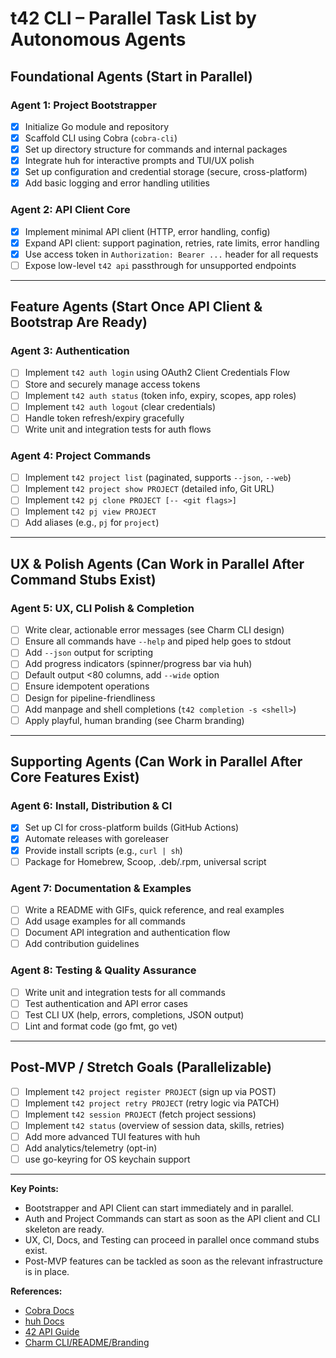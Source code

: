 # t42 CLI – Parallel Task List by Autonomous Agents

## Foundational Agents (Start in Parallel)

### Agent 1: Project Bootstrapper
- [x] Initialize Go module and repository
- [x] Scaffold CLI using Cobra (`cobra-cli`)
- [x] Set up directory structure for commands and internal packages
- [x] Integrate huh for interactive prompts and TUI/UX polish
- [x] Set up configuration and credential storage (secure, cross-platform)
- [x] Add basic logging and error handling utilities

### Agent 2: API Client Core
- [x] Implement minimal API client (HTTP, error handling, config)
- [x] Expand API client: support pagination, retries, rate limits, error handling
- [x] Use access token in `Authorization: Bearer ...` header for all requests
- [ ] Expose low-level `t42 api` passthrough for unsupported endpoints

---

## Feature Agents (Start Once API Client & Bootstrap Are Ready)

### Agent 3: Authentication
- [ ] Implement `t42 auth login` using OAuth2 Client Credentials Flow
- [ ] Store and securely manage access tokens
- [ ] Implement `t42 auth status` (token info, expiry, scopes, app roles)
- [ ] Implement `t42 auth logout` (clear credentials)
- [ ] Handle token refresh/expiry gracefully
- [ ] Write unit and integration tests for auth flows

### Agent 4: Project Commands
- [ ] Implement `t42 project list` (paginated, supports `--json`, `--web`)
- [ ] Implement `t42 project show PROJECT` (detailed info, Git URL)
- [ ] Implement `t42 pj clone PROJECT [-- <git flags>]`
- [ ] Implement `t42 pj view PROJECT`
- [ ] Add aliases (e.g., `pj` for `project`)

---

## UX & Polish Agents (Can Work in Parallel After Command Stubs Exist)

### Agent 5: UX, CLI Polish & Completion
- [ ] Write clear, actionable error messages (see Charm CLI design)
- [ ] Ensure all commands have `--help` and piped help goes to stdout
- [ ] Add `--json` output for scripting
- [ ] Add progress indicators (spinner/progress bar via huh)
- [ ] Default output <80 columns, add `--wide` option
- [ ] Ensure idempotent operations
- [ ] Design for pipeline-friendliness
- [ ] Add manpage and shell completions (`t42 completion -s <shell>`)
- [ ] Apply playful, human branding (see Charm branding)

---

## Supporting Agents (Can Work in Parallel After Core Features Exist)

### Agent 6: Install, Distribution & CI
- [x] Set up CI for cross-platform builds (GitHub Actions)
- [x] Automate releases with goreleaser
- [x] Provide install scripts (e.g., `curl | sh`)
- [ ] Package for Homebrew, Scoop, .deb/.rpm, universal script

### Agent 7: Documentation & Examples
- [ ] Write a README with GIFs, quick reference, and real examples
- [ ] Add usage examples for all commands
- [ ] Document API integration and authentication flow
- [ ] Add contribution guidelines

### Agent 8: Testing & Quality Assurance
- [ ] Write unit and integration tests for all commands
- [ ] Test authentication and API error cases
- [ ] Test CLI UX (help, errors, completions, JSON output)
- [ ] Lint and format code (go fmt, go vet)

---

## Post-MVP / Stretch Goals (Parallelizable)
- [ ] Implement `t42 project register PROJECT` (sign up via POST)
- [ ] Implement `t42 project retry PROJECT` (retry logic via PATCH)
- [ ] Implement `t42 session PROJECT` (fetch project sessions)
- [ ] Implement `t42 status` (overview of session data, skills, retries)
- [ ] Add more advanced TUI features with huh
- [ ] Add analytics/telemetry (opt-in)
- [ ] use go-keyring for OS keychain support
---

**Key Points:**
- Bootstrapper and API Client can start immediately and in parallel.
- Auth and Project Commands can start as soon as the API client and CLI skeleton are ready.
- UX, CI, Docs, and Testing can proceed in parallel once command stubs exist.
- Post-MVP features can be tackled as soon as the relevant infrastructure is in place.

**References:**
- [Cobra Docs](https://github.com/spf13/cobra)
- [huh Docs](https://github.com/charmbracelet/huh)
- [42 API Guide](https://api.intra.42.fr/apidoc/guides/getting_started)
- [Charm CLI/README/Branding](../charm.md) 
